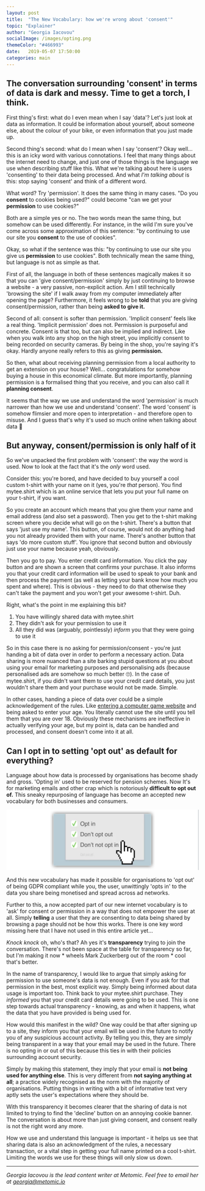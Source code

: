 ```yaml
---
layout: post
title:  "The New Vocabulary: how we're wrong about 'consent'"
topic: "Explainer"
author: "Georgia Iacovou"
socialImage: /images/opting.png
themeColor: "#466993"
date:   2019-05-07 17:50:00
categories: main
---
```

## The conversation surrounding 'consent' in terms of data is dark and messy. Time to get a torch, I think.

First thing's first: what do I even mean when I say 'data'? Let's just look at data as information. It could be information about yourself, about someone else, about the colour of your bike, or even information that you just made up. 

Second thing's second: what do I mean when I say 'consent'? Okay well... this is an icky word with various connotations. I feel that many things about the internet need to change, and just one of those things is the language we use when describing stuff like this. What we're talking about here is users 'consenting' to their data being processed. And what *I'm talking about* is this: stop saying 'consent' and think of a different word.

What word? Try 'permission'. It does the same thing in many cases. "Do you **consent** to cookies being used?" could become "can we get your **permission** to use cookies?"

Both are a simple yes or no. The two words mean the same thing, but somehow can be used differently. For instance, in the wild I'm sure you've come across some approximation of this sentence: "by continuing to use our site you **consent** to the use of cookies".

Okay, so what if the sentence was this: "by continuing to use our site you give us **permission** to use cookies". Both technically mean the same thing, but language is not as simple as that. 

First of all, the language in both of these sentences magically makes it so that you can 'give consent/permission' simply by just continuing to browse a website - a very passive, non-explicit action. Am I still technically 'browsing the site' if I walk away from my computer immediately after opening the page? Furthermore, it feels wrong to be **told** that you are giving consent/permission, rather than being **asked to give it.**

Second of all: consent is softer than permission. 'Implicit consent' feels like a real thing. 'Implicit permission' does not. Permission is purposeful and concrete. Consent is that too, but can also be implied and indirect. Like when you walk into any shop on the high street, you implicitly consent to being recorded on security cameras. By being in the shop, you're saying it's okay. Hardly anyone really refers to this as giving **permission.**

So then, what about receiving planning permission from a local authority to get an extension on your house? Well... congratulations for somehow buying a house in this economical climate. But more importantly, planning permission is a formalised thing that you receive, and you can also call it **planning consent**.

It seems that the way we use and understand the word 'permission' is much narrower than how we use and understand 'consent'. The word 'consent' is somehow flimsier and more open to interpretation - and therefore open to misuse. And I guess that's why it's used so much online when talking about data 🤔

## But anyway, consent/permission is only half of it

So we've unpacked the first problem with 'consent': the way the word is used. Now to look at the fact that it's the *only* word used.

Consider this: you're bored, and have decided to buy yourself a cool custom t-shirt with your name on it (yes, you're *that* person). You find mytee.shirt which is an online service that lets you put your full name  on your t-shirt, if you want.

So you create an account which means that you give them your name and email address (and also set a password). Then you get to the t-shirt making screen where you decide what will go on the t-shirt. There's a button that says 'just use my name'. This button, of course, would not do anything had you not already provided them with your name. There's another button that says 'do more custom stuff'. You ignore that second button and obviously just use your name because yeah, obviously.

Then you go to pay. You enter credit card information. You click the pay button and are shown a screen that confirms your purchase. It also informs you that your credit card information will be used to speak to your bank and then process the payment (as well as letting your bank know how much you spent and where). This is obvious - they need to do that otherwise they can't take the payment and you won't get your awesome t-shirt. Duh. 

Right, what's the point in me explaining this bit?

1. You have willingly shared data with mytee.shirt
2. They didn't ask for your permission to use it
3. All they did was (arguably, pointlessly) *inform* you that they were going to use it

So in this case there is no asking for permission/consent - you're just handing a bit of data over in order to perform a necessary action. Data sharing is more nuanced than a site barking stupid questions at you about using your email for marketing purposes and personalising ads (because personalised ads are somehow so much better 🙄). In the case of mytee.shirt, if you didn't want them to use your credit card details, you just wouldn't share them and your purchase would not be made. Simple.

In other cases, handing a piece of data over could be a simple acknowledgement of the rules. Like [entering a computer game website](https://store.steampowered.com/agecheck/app/287700/) and being asked to enter your age. You literally cannot use the site until you tell them that you are over 18. Obviously these mechanisms are ineffective in actually verifying your age, but my point is, data can be handled and processed, and consent doesn't come into it at all.

## Can I opt in to setting 'opt out' as default for everything?

Language about how data is processed by organisations has become shady and gross. 'Opting in' used to be reserved for pension schemes. Now It's for marketing emails and other crap which is notoriously **difficult to opt out of.** This sneaky repurposing of language has become an accepted new vocabulary for both businesses and consumers.

![](/images/opting.png)

And this new vocabulary has made it possible for organisations to 'opt out' of being GDPR compliant while you, the user, unwittingly 'opts in' to the data you share being monetised and spread across ad networks.

Further to this, a now accepted part of our new internet vocabulary is to 'ask' for consent or permission in a way that does not empower the user at all. Simply **telling** a user that they are consenting to data being shared by browsing a page should not be how this works. There is one key word missing here that I have not used in this entire article yet...

*Knock knock* oh, who's that? Ah yes it's **transparency** trying to join the conversation. There's not been space at the table for transparency so far, but I'm making it now * wheels Mark Zuckerberg out of the room * cool that's better.

In the name of transparency, I would like to argue that simply asking for permission to use someone's data is not enough. Even if you ask for that permission in the best, most explicit way. Simply being informed about data usage is important too. Think back to your mytee.shirt purchase. They *informed* you that your credit card details were going to be used. This is one step towards actual transparency - knowing, as and when it happens, what the data that you have provided is being used for.

How would this manifest in the wild? One way could be that after signing up to a site, they inform you that your email will be used in the future to notify you of any suspicious account activity. By telling you this, they are simply being transparent in a way that your email may be used in the future. There is no opting in or out of this because this ties in with their policies surrounding account security.

Simply by making this statement, they imply that your email is **not being used for anything else**. This is very different from **not saying anything at all**; a practice widely recognised as the norm with the majority of organisations. Putting things in writing with a bit of informative text very aptly sets the user's expectations where they should be.

With this transparency it becomes clearer that the sharing of data is not limited to trying to find the 'decline' button on an annoying cookie banner. The conversation is about more than just giving consent, and consent really is not the right word any more.

How we use and understand this language is important - it helps us see that sharing data is also an acknowledgment of the rules, a necessary transaction, or a vital step in getting your full name printed on a cool t-shirt. Limiting the words we use for these things will only slow us down.

---

*Georgia Iacovou is the lead content writer at Metomic. Feel free to email her at georgia@metomic.io*